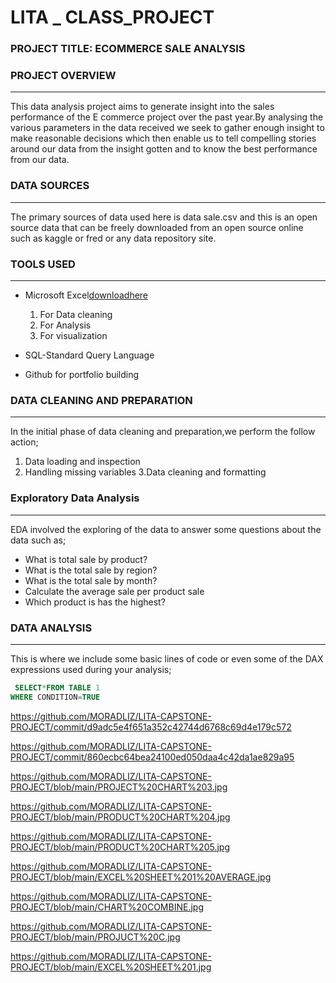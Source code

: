 # LITA _ CLASS_PROJECT

### PROJECT TITLE: ECOMMERCE SALE ANALYSIS

### PROJECT OVERVIEW
---
 This data analysis project aims to generate insight into the sales performance of the E commerce project over the past year.By analysing the various parameters in the data received we seek to gather enough insight to make reasonable decisions which  then enable us to tell compelling stories around our data from the insight gotten and to know the best performance from our data.

 ### DATA SOURCES
 ---
 The primary sources of data used here is data sale.csv and this is an open source data that can be freely downloaded from an open source online such as kaggle or fred or any data repository site.
 
### TOOLS USED
---
- Microsoft Excel[downloadhere](https://www.microsoft.com)

  1. For Data cleaning
  2. For Analysis
  3. For visualization

- SQL-Standard Query Language

- Github for portfolio building
  
 ### DATA CLEANING AND PREPARATION
 ---
 In the initial phase of data cleaning and preparation,we perform the follow action;
 
  1. Data loading and inspection
  2. Handling missing variables
  3.Data cleaning and formatting

### Exploratory Data Analysis
---
EDA involved the exploring of the data to answer some questions about the data such as;
- What is total sale by product?
- What is the total sale by region?
- What is the total sale by month?
- Calculate the average sale per product sale
- Which product is has the highest?

 ### DATA ANALYSIS
 ---
 This is where we include some basic lines of code or even some of the DAX expressions used during your analysis;

 ```SQL
  SELECT*FROM TABLE 1
 WHERE CONDITION=TRUE
 ```
 

  https://github.com/MORADLIZ/LITA-CAPSTONE-PROJECT/commit/d9adc5e4f651a352c42744d6768c69d4e179c572

 https://github.com/MORADLIZ/LITA-CAPSTONE-PROJECT/commit/860ecbc64bea24100ed050daa4c42da1ae829a95
 
https://github.com/MORADLIZ/LITA-CAPSTONE-PROJECT/blob/main/PROJECT%20CHART%203.jpg

https://github.com/MORADLIZ/LITA-CAPSTONE-PROJECT/blob/main/PRODUCT%20CHART%204.jpg

https://github.com/MORADLIZ/LITA-CAPSTONE-PROJECT/blob/main/PRODUCT%20CHART%205.jpg

https://github.com/MORADLIZ/LITA-CAPSTONE-PROJECT/blob/main/EXCEL%20SHEET%201%20AVERAGE.jpg

https://github.com/MORADLIZ/LITA-CAPSTONE-PROJECT/blob/main/CHART%20COMBINE.jpg

https://github.com/MORADLIZ/LITA-CAPSTONE-PROJECT/blob/main/PROJUCT%20C.jpg

https://github.com/MORADLIZ/LITA-CAPSTONE-PROJECT/blob/main/EXCEL%20SHEET%201.jpg
